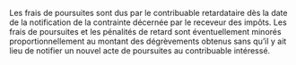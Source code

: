 Les frais de poursuites sont dus par le contribuable retardataire dès la date de la notification de la contrainte décernée par le receveur des impôts. Les frais de poursuites et les pénalités de retard sont éventuellement minorés proportionnellement au montant des dégrèvements obtenus sans qu’il y ait lieu de notifier un nouvel acte de poursuites au contribuable intéressé.